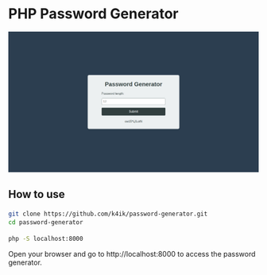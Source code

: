 # PHP Password Generator

<img src="assets/images/pass.png" alt="pass" />


## How to use

```bash
git clone https://github.com/k4ik/password-generator.git
cd password-generator

php -S localhost:8000
```

Open your browser and go to http://localhost:8000 to access the password generator.


